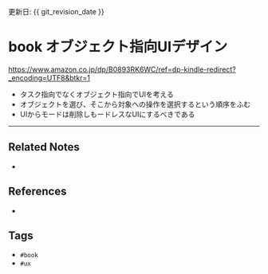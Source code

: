更新日: {{ git_revision_date }}

# book オブジェクト指向UIデザイン

https://www.amazon.co.jp/dp/B0893RK6WC/ref=dp-kindle-redirect?_encoding=UTF8&btkr=1

- タスク指向でなくオブジェクト指向でUIを考える
- オブジェクトを選び、そこから対象への操作を選択するという順序をふむ
- UIからモードは削除しもードレスなUIにするべきである

---
## Related Notes
- 

## References
- 

## Tags
- `#book` 
- `#ux` 